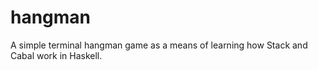 # hangman

A simple terminal hangman game as a means of learning how Stack and Cabal work in Haskell.
